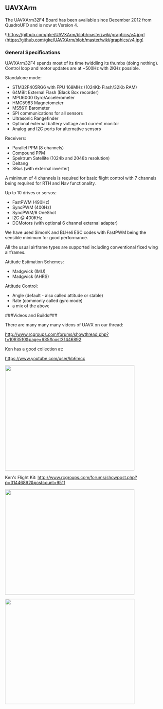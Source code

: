 ## UAVXArm ##

The UAVXArm32F4 Board has been available since December 2012 from QuadroUFO and is now at Version 4.

![https://github.com/gke/UAVXArm/blob/master/wiki/graphics/v4.jpg](https://github.com/gke/UAVXArm/blob/master/wiki/graphics/v4.jpg)

### General Specifications ###

UAVXArm32F4 spends most of its time twiddling its thumbs (doing nothing). Control loop and motor updates are at ~500Hz with 2KHz possible.

Standalone mode:

  * STM32F405RG6 with FPU 168MHz (1024Kb Flash/32Kb RAM)
  * 64MBit External Flash (Black Box recorder)
  * MPU6000 Gyro/Accelerometer
  * HMC5983 Magnetometer
  * MS5611 Barometer
  * SPI communications for all sensors
  * Ultrasonic Rangefinder
  * Optional external battery voltage and current monitor
  * Analog and I2C ports for alternative sensors

Receivers:

  * Parallel PPM (8 channels)
  * Compound PPM
  * Spektrum Satellite (1024b and 2048b resolution)
  * Deltang
  * SBus (with external inverter)

A minimum of 4 channels is required for basic flight control with 7 channels being required for RTH and Nav functionality.

Up to 10 drives or servos:

  * FastPWM (490Hz)
  * SyncPWM (400Hz)
  * SyncPWM/8 OneShot 
  * I2C @ 400KHz
  * DCMotors (with optional 6 channel external adapter)

We have used SimonK and BLHeli ESC codes with FastPWM being the sensible minimum for good performance.

All the usual airframe types are supported including conventional fixed wing airframes. 

Attitude Estimation Schemes:

  * Madgwick (IMU)
  * Madgwick (AHRS)

Attitude Control:

  * Angle (default - also called attitude or stable)
  * Rate (commonly called gyro mode)
  * a mix of the above

###Videos and Builds###

There are many many many videos of UAVX on our thread:

http://www.rcgroups.com/forums/showthread.php?t=1093510&page=635#post31446892

Ken has a good collection at:

https://www.youtube.com/user/kb6mcc

<a href='http://www.youtube.com/watch?feature=player_embedded&v=uYsW6lu7lSA' target='_blank'><img src='http://img.youtube.com/vi/uYsW6lu7lSA/0.jpg' width='425' height=344 /></a>

Ken's Flight Kit: http://www.rcgroups.com/forums/showpost.php?p=31446892&postcount=9511

<a href='http://www.youtube.com/watch?feature=player_embedded&v=w_9torIeAb8' target='_blank'><img src='http://img.youtube.com/vi/w_9torIeAb8/0.jpg' width='425' height=344 /></a>

<a href='http://www.youtube.com/watch?feature=player_embedded&v=faXzluGCzVo' target='_blank'><img src='http://img.youtube.com/vi/faXzluGCzVo/0.jpg' width='425' height=344 /></a>




